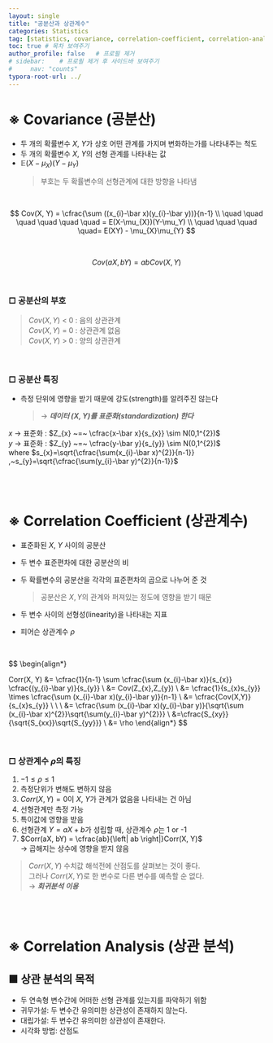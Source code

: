 ```yaml
---
layout: single
title: "공분산과 상관계수"
categories: Statistics
tag: [statistics, covariance, correlation-coefficient, correlation-analysis, pearson-correlation-coefficient]
toc: true # 목차 보여주기
author_profile: false   # 프로필 제거
# sidebar:    # 프로필 제거 후 사이드바 보여주기
#     nav: "counts"
typora-root-url: ../
---
```


# ※ Covariance (공분산)
- 두 개의 확률변수 $X$, $Y$가 상호 어떤 관계를 가지며 변화하는가를 나타내주는 척도
- 두 개의 확률변수 $X$, $Y$의 선형 관계를 나타내는 값
- $\mathbb{E}(X-\mu_{X})(Y-\mu_Y)$
  >  부호는 두 확률변수의 선형관계에 대한 방향을 나타냄

<br>

$$
Cov(X, Y) = \cfrac{\sum ((x_{i}-\bar x)(y_{i}-\bar y))}{n-1} \\
\quad \quad \quad \quad \quad \quad = E(X-\mu_{X})(Y-\mu_Y) \\
\quad \quad \quad \quad= E(XY) - \mu_{X}\mu_{Y}
$$

<br>

$$
Cov(aX, bY) = abCov(X, Y)
$$

<br>

### □ 공분산의 부호
> $Cov(X, Y) ~<~ 0$ : 음의 상관관계<br>
> $Cov(X, Y) ~=~ 0$ : 상관관계 없음<br>
> $Cov(X, Y) ~>~ 0$ : 양의 상관관계

<br>

### □ 공분산 특징
- 측정 단위에 영향을 받기 때문에 강도(strength)를 알려주진 않는다
  > → ***데이터 $(X,Y)$를 표준화(standardization) 한다***

$x$ → 표준화 : $Z_{x} ~=~ \cfrac{x-\bar x}{s_{x}} \sim N(0,1^{2})$<br>
$y$ → 표준화 : $Z_{y} ~=~ \cfrac{y-\bar y}{s_{y}} \sim N(0,1^{2})$<br>
where $s_{x}=\sqrt{\cfrac{\sum(x_{i}-\bar x)^{2}}{n-1}} ,~s_{y}=\sqrt{\cfrac{\sum(y_{i}-\bar y)^{2}}{n-1}}$


<br>
<br>

# ※ Correlation Coefficient (상관계수)
- 표준화된 $X$, $Y$ 사이의 공분산
- 두 변수 표준편차에 대한 공분산의 비
- 두 확률변수의 공분산을 각각의 표준편차의 곱으로 나누어 준 것
  > 공분산은 $X, Y$의 관계와 퍼져있는 정도에 영향을 받기 때문
- 두 변수 사이의 선형성(linearity)을 나타내는 지표

- 피어슨 상관계수 $\rho$ <br>
<br>

$$
\begin{align*}

Corr(X, Y) &= \cfrac{1}{n-1} \sum \cfrac{\sum (x_{i}-\bar x)}{s_{x}} \cfrac{(y_{i}-\bar y)}{s_{y}} \\
&= Cov(Z_{x},Z_{y}) \\
&= \cfrac{1}{s_{x}s_{y}} \times \cfrac{\sum (x_{i}-\bar x)(y_{i}-\bar y)}{n-1} \\
&= \cfrac{Cov(X,Y)}{s_{x}s_{y}} \\
\\
\\
&= \cfrac{\sum (x_{i}-\bar x)(y_{i}-\bar y)}{\sqrt{\sum (x_{i}-\bar x)^{2}}\sqrt{\sum(y_{i}-\bar y)^{2}}} \\
&=\cfrac{S_{xy}}{\sqrt{S_{xx}}\sqrt{S_{yy}}} \\
&= \rho
\end{align*}
$$

<br>

### □ 상관계수 $\rho$의 특징
1. $-1 \le \rho \le 1$
2. 측정단위가 변해도 변하지 않음
3. $Corr(X,Y)=0$이 $X$, $Y$가 관계가 없음을 나타내는 건 아님
4. 선형관계만 측정 가능
5. 특이값에 영향을 받음
6. 선형관계 $Y = aX+b$가 성립할 때, 상관계수 $\rho$는 1 or -1
7. $Corr(aX, bY) = \cfrac{ab}{\left| ab \right|}Corr(X, Y)$<br>
  → 곱해지는 상수에 영향을 받지 않음

> $Corr(X,Y)$ 수치값 해석전에 산점도를 살펴보는 것이 좋다.<br>
> 그러나 $Corr(X,Y)$로 한 변수로 다른 변수를 예측할 순 없다.<br>
> → ***회귀분석 이용***


<br>
<br>

# ※ Correlation Analysis (상관 분석)

## ■ 상관 분석의 목적
- 두 연속형 변수간에 어떠한 선형 관계를 있는지를 파악하기 위함
- 귀무가설: 두 변수간 유의미한 상관성이 존재하지 않는다.
- 대립가설: 두 변수간 유의미한 상관성이 존재한다.
- 시각화 방법: 산점도